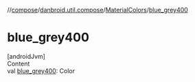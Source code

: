 //[compose](../../../index.md)/[danbroid.util.compose](../index.md)/[MaterialColors](index.md)/[blue_grey400](blue_grey400.md)



# blue_grey400  
[androidJvm]  
Content  
val [blue_grey400](blue_grey400.md): Color  




